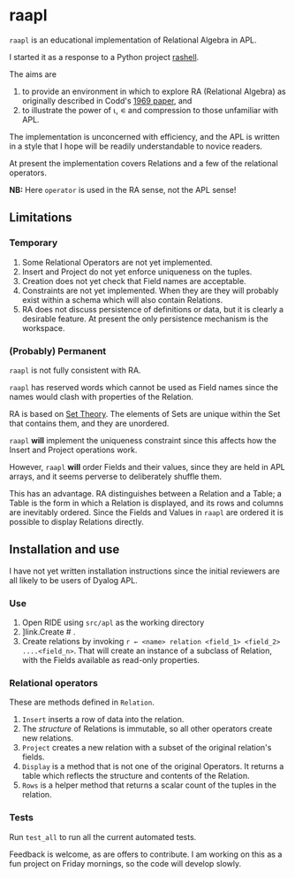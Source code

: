 # raapl

`raapl` is an educational implementation of Relational Algebra in APL.

I started it as a response to a Python project [rashell](https://github.com/skebir/rashell).

The aims are
1. to provide an environment in which to explore RA (Relational Algebra) as 
   originally described in Codd's [1969 paper](https://technology.amis.nl/wp-content/uploads/images/RJ599.pdf), and
2. to illustrate the power of ⍳, ∊ and compression to those unfamiliar with APL.

The implementation is unconcerned with efficiency, and the APL is written in a style that I hope will be readily understandable to novice readers.

At present the implementation covers Relations and a few of the relational 
operators.

**NB:** Here `operator` is used in the RA sense, not the APL sense!

## Limitations

### Temporary

1. Some Relational Operators are not yet implemented.
2. Insert and Project do not yet enforce uniqueness on the tuples.
3. Creation does not yet check that Field names are acceptable.
4. Constraints are not yet implemented. When they are they will probably exist within a schema which will also contain Relations.
5. RA does not discuss persistence of definitions or data, but it is clearly a desirable feature. At present the only persistence mechanism is the workspace.


### (Probably) Permanent

`raapl` is not fully consistent with RA.

`raapl` has reserved words which cannot be used as Field names since the names 
would clash with properties of the Relation.

RA is based on [Set Theory](https://en.wikipedia.org/wiki/Set_theory). The elements of Sets are unique within the Set that contains them, and they are unordered.

`raapl` **will** implement the uniqueness constraint since this affects how the Insert and Project operations work.

However, `raapl` **will** order Fields and their values, since they are held in APL arrays, and it seems perverse to deliberately shuffle them.

This has an advantage. RA distinguishes between a Relation and a Table; a Table is the form in which a Relation is displayed, and its rows and columns are inevitably ordered. Since the Fields and Values in `raapl` are ordered it is possible to display Relations directly.

## Installation and use

I have not yet written installation instructions since the initial reviewers 
are all likely to be users of Dyalog APL.

### Use

1. Open RIDE using `src/apl` as the working directory
2. ]link.Create # .
3. Create relations by invoking `r ← <name> relation <field_1> <field_2> ....<field_n>`. That will create an instance of a subclass of Relation, with the Fields available as read-only properties.

### Relational operators

These are methods defined in `Relation`.

1. `Insert` inserts a row of data into the relation.
2. The _structure_ of Relations is immutable, so all other operators create new relations.
3. `Project` creates a new relation with a subset of the original 
   relation's fields.
4. `Display` is a method that is not one of the original Operators. It returns a table which reflects the structure and contents of the Relation.
5. `Rows` is a helper method that returns a scalar count of the tuples in 
   the relation.

### Tests

Run `test_all` to run all the current automated tests.

Feedback is welcome, as are offers to contribute. I am working on this as a fun 
project on Friday mornings, so the code will develop slowly.

